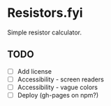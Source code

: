 # Resistors.fyi

Simple resistor calculator.

## TODO

* [ ] Add license
* [ ] Accessibility - screen readers
* [ ] Accessibility - vague colors
* [ ] Deploy (gh-pages on npm?)
